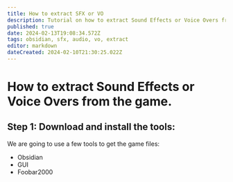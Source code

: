 ```yaml
---
title: How to extract SFX or VO
description: Tutorial on how to extract Sound Effects or Voice Overs from the game
published: true
date: 2024-02-13T19:08:34.572Z
tags: obsidian, sfx, audio, vo, extract
editor: markdown
dateCreated: 2024-02-10T21:30:25.022Z
---
```


# How to extract Sound Effects or Voice Overs from the game.
## Step 1: Download and install the tools:
We are going to use a few tools to get the game files:
- Obsidian
- GUI
- Foobar2000